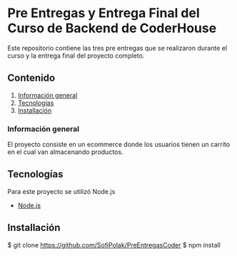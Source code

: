 # Pre Entregas y Entrega Final del Curso de Backend de CoderHouse

Este repositorio contiene las tres pre entregas que se realizaron durante el curso y la entrega final del proyecto completo.

## Contenido

1. [Información general](#Información-general)
2. [Tecnologías](#Tecnologías)
3. [Installación](#Installación)

### Información general

El proyecto consiste en un ecommerce donde los usuarios tienen un carrito en el cual van almacenando productos.

## Tecnologías

Para este proyecto se utilizó Node.js

- [Node.js](https://nodejs.org/en)

## Installación

$ git clone https://github.com/SofiPolak/PreEntregasCoder
$ npm install
